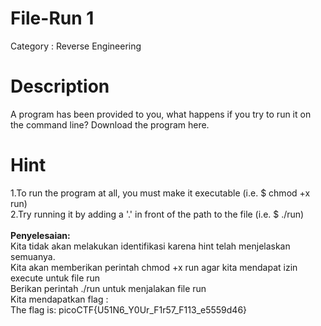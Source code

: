 # File-Run 1
Category : Reverse Engineering
# Description
A program has been provided to you, what happens if you try to run it on the command line? Download the program here.
# Hint
1.To run the program at all, you must make it executable (i.e. $ chmod +x run) <br>
2.Try running it by adding a '.' in front of the path to the file (i.e. $ ./run) <br>
<br>
**Penyelesaian:** <br> 
Kita tidak akan melakukan identifikasi karena hint telah menjelaskan semuanya.<br>
Kita akan memberikan perintah chmod +x run agar kita mendapat izin execute untuk file run <br>
Berikan perintah ./run untuk menjalakan file run <br>
Kita mendapatkan flag : <br>
The flag is: picoCTF{U51N6_Y0Ur_F1r57_F113_e5559d46} 
